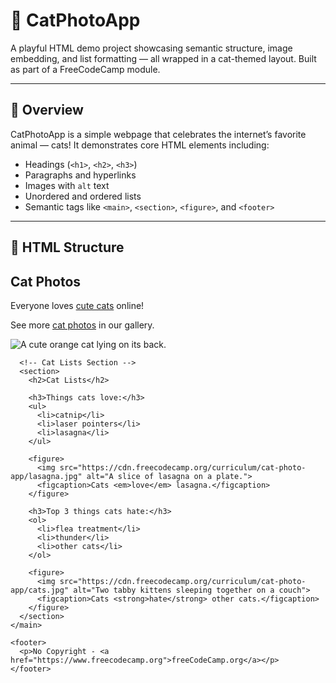 # 🐾 CatPhotoApp

A playful HTML demo project showcasing semantic structure, image embedding, and list formatting — all wrapped in a cat-themed layout. Built as part of a FreeCodeCamp module.

---

## 📸 Overview

CatPhotoApp is a simple webpage that celebrates the internet’s favorite animal — cats! It demonstrates core HTML elements including:

- Headings (`<h1>`, `<h2>`, `<h3>`)
- Paragraphs and hyperlinks
- Images with `alt` text
- Unordered and ordered lists
- Semantic tags like `<main>`, `<section>`, `<figure>`, and `<footer>`

---

## 🧱 HTML Structure
<!DOCTYPE html>
<html lang="en">
  <head>
    <meta charset="UTF-8">
    <title>CatPhotoApp</title>
  </head>
  <body>
    <main>
      <!-- Cat Photos Section -->
      <section>
        <h2>Cat Photos</h2>
        <p>Everyone loves <a href="https://freecatphotoapp.com">cute cats</a> online!</p>
        <p>See more <a target="_blank" href="https://freecatphotoapp.com">cat photos</a> in our gallery.</p>
        <img src="https://cdn.freecodecamp.org/curriculum/cat-photo-app/relaxing-cat.jpg" alt="A cute orange cat lying on its back.">
      </section>

      <!-- Cat Lists Section -->
      <section>
        <h2>Cat Lists</h2>

        <h3>Things cats love:</h3>
        <ul>
          <li>catnip</li>
          <li>laser pointers</li>
          <li>lasagna</li>
        </ul>

        <figure>
          <img src="https://cdn.freecodecamp.org/curriculum/cat-photo-app/lasagna.jpg" alt="A slice of lasagna on a plate.">
          <figcaption>Cats <em>love</em> lasagna.</figcaption>
        </figure>

        <h3>Top 3 things cats hate:</h3>
        <ol>
          <li>flea treatment</li>
          <li>thunder</li>
          <li>other cats</li>
        </ol>

        <figure>
          <img src="https://cdn.freecodecamp.org/curriculum/cat-photo-app/cats.jpg" alt="Two tabby kittens sleeping together on a couch">
          <figcaption>Cats <strong>hate</strong> other cats.</figcaption>
        </figure>
      </section>
    </main>

    <footer>
      <p>No Copyright - <a href="https://www.freecodecamp.org">freeCodeCamp.org</a></p>
    </footer>
  </body>
</html>



